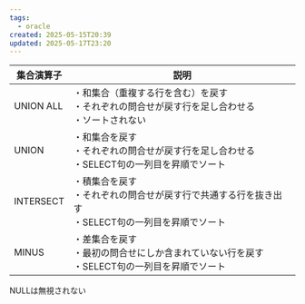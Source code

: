 ```yaml
---
tags:
  - oracle
created: 2025-05-15T20:39
updated: 2025-05-17T23:20
---
```



| 集合演算子     | 説明                                                           |
| --------- | ------------------------------------------------------------ |
| UNION ALL | ・和集合（重複する行を含む）を戻す  <br>・それぞれの問合せが戻す行を足し合わせる<br>・ソートされない      |
| UNION     | ・和集合を戻す  <br>・それぞれの問合せが戻す行を足し合わせる<br>・SELECT句の一列目を昇順でソート     |
| INTERSECT | ・積集合を戻す  <br>・それぞれの問合せが戻す行で共通する行を抜き出す<br>・SELECT句の一列目を昇順でソート |
| MINUS     | ・差集合を戻す  <br>・最初の問合せにしか含まれていない行を戻す<br>・SELECT句の一列目を昇順でソート    |

NULLは無視されない
